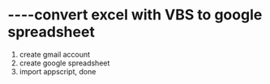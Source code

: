 # ----convert excel with VBS to google spreadsheet

1) create gmail account 
2) create google spreadsheet 
3) import appscript, done 
